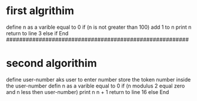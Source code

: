 # first algrithim

define n as a varible equal to 0
if (n is not greater than 100)
add 1 to n
print n
return to line 3
else if
End
########################################################

# second algorithim

define user-number
aks user to enter number
store the token number inside the user-number
defin n as a varible equal to 0
if (n modulus 2 equal zero and n less then user-number)
print n
n + 1
return to line 16
else
End
